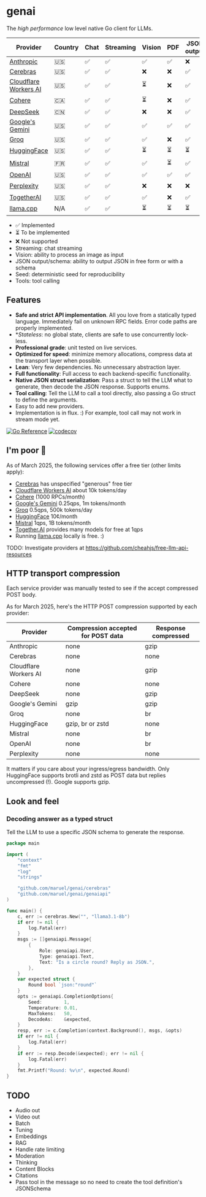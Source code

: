 # genai

The _high performance_ low level native Go client for LLMs.

| Provider                                                    | Country | Chat | Streaming | Vision | PDF | JSON output | JSON schema | Seed | Tools |
| ----------------------------------------------------------- | ------- | ---- | --------- | ------ | --- | ----------- | ----------- | ---- | ----- |
| [Anthropic](https://console.anthropic.com/settings/billing) | 🇺🇸    | ✅   | ✅        | ✅     | ✅  | ❌          | ❌          | ❌   | ✅    |
| [Cerebras](https://cloud.cerebras.ai)                       | 🇺🇸    | ✅   | ✅        | ❌     | ❌  | ✅          | ✅          | ✅   | ✅    |
| [Cloudflare Workers AI](https://dash.cloudflare.com)        | 🇺🇸    | ✅   | ✅        | ⏳     | ❌  | ✅          | ✅          | ✅   | ✅    |
| [Cohere](https://dashboard.cohere.com/billing)              | 🇨🇦    | ✅   | ✅        | ⏳     | ❌  | ✅          | ✅          | ✅   | ✅    |
| [DeepSeek](https://platform.deepseek.com)                   | 🇨🇳    | ✅   | ✅        | ❌     | ❌  | ✅          | ❌          | ❌   | ✅    |
| [Google's Gemini](http://aistudio.google.com)               | 🇺🇸    | ✅   | ✅        | ✅     | ✅  | ✅          | ✅          | ✅   | ✅    |
| [Groq](https://console.groq.com/dashboard/usage)            | 🇺🇸    | ✅   | ✅        | ✅     | ❌  | ✅          | ❌          | ✅   | ✅    |
| [HuggingFace](https://huggingface.co/settings/billing)      | 🇺🇸    | ✅   | ✅        | ⏳     | ⏳  | ⏳          | ⏳          | ✅   | ✅    |
| [Mistral](https://console.mistral.ai/usage)                 | 🇫🇷    | ✅   | ✅        | ✅     | ⏳  | ✅          | ✅          | ✅   | ✅    |
| [OpenAI](https://platform.openai.com/usage)                 | 🇺🇸    | ✅   | ✅        | ✅     | ✅  | ✅          | ✅          | ✅   | ✅    |
| [Perplexity](https://www.perplexity.ai/settings/api)        | 🇺🇸    | ✅   | ✅        | ❌     | ❌  | ❌          | ⏳          | ❌   | ❌    |
| [TogetherAI](https://api.together.ai/settings/billing)      | 🇺🇸    | ✅   | ✅        | ✅     | ❌  | ✅          | ✅          | ✅   | ✅    |
| [llama.cpp](https://github.com/ggml-org/llama.cpp)          | N/A     | ✅   | ✅        | ⏳     | ⏳  | ⏳          | ⏳          | ✅   | ⏳    |

- ✅ Implemented
- ⏳ To be implemented
- ❌ Not supported
- Streaming: chat streaming
- Vision: ability to process an image as input
- JSON output/schema: ability to output JSON in free form or with a schema
- Seed: deterministic seed for reproducibility
- Tools: tool calling

## Features

- **Safe and strict API implementation**. All you love from a statically typed
  language. Immediately fail on unknown RPC fields. Error code paths are
  properly implemented.
- **Stateless*: no global state, clients are safe to use concurrently lock-less.
- **Professional grade**: unit tested on live services.
- **Optimized for speed**: minimize memory allocations, compress data at the
  transport layer when possible.
- **Lean**: Very few dependencies. No unnecessary abstraction layer.
- **Full functionality**: Full access to each backend-specific functionality.
- **Native JSON struct serialization**: Pass a struct to tell the LLM what to
  generate, then decode the JSON response. Supports enums.
- **Tool calling**: Tell the LLM to call a tool directly, also passing a Go
  struct to define the arguments.
- Easy to add new providers.
- Implementation is in flux. :) For example, tool call may not work in stream mode yet.

[![Go Reference](https://pkg.go.dev/badge/github.com/maruel/genai/.svg)](https://pkg.go.dev/github.com/maruel/genai/)
[![codecov](https://codecov.io/gh/maruel/genai/graph/badge.svg?token=VLBH363B6N)](https://codecov.io/gh/maruel/genai)


## I'm poor 💸

As of March 2025, the following services offer a free tier (other limits
apply):

- [Cerebras](https://cerebras.ai/inference) has unspecified "generous" free tier
- [Cloudflare Workers AI](https://developers.cloudflare.com/workers-ai/platform/pricing/) about 10k tokens/day
- [Cohere](https://docs.cohere.com/docs/rate-limits) (1000 RPCs/month)
- [Google's Gemini](https://ai.google.dev/gemini-api/docs/rate-limits) 0.25qps, 1m tokens/month
- [Groq](https://console.groq.com/docs/rate-limits) 0.5qps, 500k tokens/day
- [HuggingFace](https://huggingface.co/docs/api-inference/pricing) 10¢/month
- [Mistral](https://help.mistral.ai/en/articles/225174-what-are-the-limits-of-the-free-tier) 1qps, 1B tokens/month
- [Together.AI](https://api.together.ai/settings/plans) provides many models for free at 1qps
- Running [llama.cpp](https://github.com/ggml-org/llama.cpp) locally is free. :)

TODO: Investigate providers at https://github.com/cheahjs/free-llm-api-resources

## HTTP transport compression

Each service provider was manually tested to see if the accept compressed POST body.

As for March 2025, here's the HTTP POST compression supported by each provider:

| Provider    | Compression accepted for POST data | Response compressed |
| ----------- | ---------------------------------- | ------------------- |
| Anthropic   | none                               | gzip                |
| Cerebras    | none                               | none                |
| Cloudflare Workers AI | none                     | gzip                |
| Cohere      | none                               | none                |
| DeepSeek    | none                               | gzip                |
| Google's Gemini | gzip                           | gzip                |
| Groq        | none                               | br                  |
| HuggingFace | gzip, br or zstd                   | none                |
| Mistral     | none                               | br                  |
| OpenAI      | none                               | br                  |
| Perplexity  | none                               | none                |

It matters if you care about your ingress/egress bandwidth. Only HuggingFace
supports brotli and zstd as POST data but replies uncompressed (!). Google
supports gzip.


## Look and feel

### Decoding answer as a typed struct

Tell the LLM to use a specific JSON schema to generate the response.

```go
package main

import (
	"context"
	"fmt"
	"log"
	"strings"

	"github.com/maruel/genai/cerebras"
	"github.com/maruel/genai/genaiapi"
)

func main() {
    c, err := cerebras.New("", "llama3.1-8b")
    if err != nil {
        log.Fatal(err)
    }
    msgs := []genaiapi.Message{
        {
            Role: genaiapi.User,
            Type: genaiapi.Text,
            Text: "Is a circle round? Reply as JSON.",
        },
    }
    var expected struct {
        Round bool `json:"round"`
    }
    opts := genaiapi.CompletionOptions{
        Seed:        1,
        Temperature: 0.01,
        MaxTokens:   50,
        DecodeAs:    &expected,
    }
    resp, err := c.Completion(context.Background(), msgs, &opts)
    if err != nil {
        log.Fatal(err)
    }
    if err := resp.Decode(&expected); err != nil {
        log.Fatal(err)
    }
    fmt.Printf("Round: %v\n", expected.Round)
}
```


## TODO

- Audio out
- Video out
- Batch
- Tuning
- Embeddings
- RAG
- Handle rate limiting
- Moderation
- Thinking
- Content Blocks
- Citations
- Pass tool in the message so no need to create the tool definition's JSONSchema
